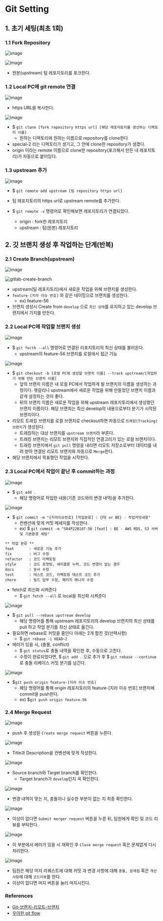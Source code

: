 # Git Setting

## 1. 초기 세팅(최초 1회)

### 1.1 Fork Repository

![image](https://user-images.githubusercontent.com/40309812/111105351-1d69e580-8596-11eb-9f87-20eb0787793c.png)



![image](https://user-images.githubusercontent.com/40309812/111105344-1a6ef500-8596-11eb-931d-0fb374d9b883.png)

- 원본(upstream) 팀 레포지토리를 포크한다.



### 1.2 Local PC에 git remote 연결

![image](https://user-images.githubusercontent.com/40309812/111105452-5a35dc80-8596-11eb-813f-fbde53a0a83e.png)

- https URL을 복사한다.



![image](https://user-images.githubusercontent.com/40309812/111105623-c0bafa80-8596-11eb-9812-428c5e7ea612.png)

- $ `git clone [fork repository https url] [해당 레포지토리를 생선하는 디렉토리 이름]`
  - 원하는 디렉토리에 원하는 이름으로 repository를 clone한다
- special-2 라는 디렉토리가 생기고, 그 안에 clone한 repository가 생겼다.
- origin 이라는 remote 이름으로 clone한 repository(포크해서 만든 내 레포지토리)가 자동으로 붙어있다.



### 1.3 upstream 추가

![image](https://user-images.githubusercontent.com/40309812/111106082-ba794e00-8597-11eb-9921-d7b9d01b1127.png)

- $ `git remote add upstream [팀 repository https url]`
  
- 팀 레포지토리의 https url로 upstream remote를 추가한다.
  
- $ `git remote -v` 명령어로 확인해보면 레포지토리가 연결되었다.

  - origin : fork한 레포지토리
  - upstream : 팀(원본) 레포지토리

  

## 2. 깃 브랜치 생성 후 작업하는 단계(반복)

### 2.1 Create Branch(upstream)

![image](https://user-images.githubusercontent.com/40309812/111104928-18f0fd00-8595-11eb-9ea7-2baf359d8030.png)



![gitlab-create-branch](https://user-images.githubusercontent.com/40309812/111104809-de876000-8594-11eb-98e8-6603686c6cf7.png)

- upstream(팀 레포지토리)에서 새로운 작업을 위해 브랜치를 생성한다.
- `feature-[지라 이슈 번호]` 와 같은 네이밍으로 브랜치를 생성한다.
  - ex) feature-56
- 브랜치 생성시 Create from `develop` 으로 `최신 상태`를 유지하고 있는 develop 브랜치에서 가지를 만든다.



###  2.2 Local PC에 작업할 브랜치 생성

![image](https://user-images.githubusercontent.com/40309812/111105125-9a488f80-8595-11eb-916f-f14932c55231.png)

- $ `git fecth --all` 명령어로 연결된 리포지토리의 최신 상태를 불러온다.
  - upstream의 feature-56 브랜치를 로컬에서 접근 가능



![image](https://user-images.githubusercontent.com/40309812/111106312-383d5980-8598-11eb-923b-810307c41ba4.png)

- $ `git checkout -b [로컬 PC에 생성할 브랜치 이름] --track upstream/[작업하기 위해 만든 브랜치 이름]`
  - 앞의 브랜치 이름은 내 로컬 PC에서 작업하게 될 브랜치의 이름을 생성하는 과정이다. 
    헷갈리니 upstream에서 새로운 작업을 위해 만들었던 브랜치 이름과 같게 설정하는 것이 좋다.
  - 뒤의 브랜치 이름은 새로운 작업을 위해 upstream 레포지토리에서 생성했던 브랜치 이름이다. 
    해당 브랜치는 최신 develop의 내용으로부터 분기가 시작된 브랜치이다.
- 리모트 트래킹 브랜치를 로컬 브랜치로 checkout하면 자동으로 `트래킹(Tracking) 브랜치`가 생성된다.
  - 트래킹하는 대상 브랜치를 `upstream 브랜치`라 부른다.
  - 트래킹 브랜치는 리모트 브랜치와 직접적인 연결고리가 있는 로컬 브랜치이다.
  - 트래킹 브랜치에서 `git pull` 명령을 내리면 리모트 저장소로부터 데이터를 내려 받아 연결된 리모트 브랜치와 자동으로 `Merge`한다. 
- 해당 브랜치에서 목표했던 작업을 시작한다.



### 2.3 Local PC에서 작업이 끝난 후 commit하는 과정

![image](https://user-images.githubusercontent.com/40309812/111118639-6331a880-85ac-11eb-94fa-58aa63ebdc48.png)

- $ `git add .` 
  - 해당 명령어로 작업한 내용(기존 코드와의 변경 내역)을 추가한다.

![image](https://user-images.githubusercontent.com/40309812/111118723-878d8500-85ac-11eb-8b9f-1f4e949ca9f3.png)

- $ `git commit -m "{지라이슈번호} [작업분류] : {FE or BE} - 작업커밋내용"`
  - 컨벤션에 맞게 커밋 메세지를 작성한다.
  - ex) $ `git commit -m "S04P22B107-56 [feat] : BE - AWS RDS, S3 서버 및 기본환경 세팅"`

```
** 작업 분류 **
feat       : 새로운 기능 추가
fix        : 버그 수정
refactor   : 코드 리팩토링
style      : 코드 포맷팅, 세미콜론 누락, 코드 변경이 없는 경우
docs       : 문서 수정
test       : 테스트 코드, 리팩토링 테스트 코드 추가
chore      : 빌드 업무 수정, 패키지 매니저 수정
```

- fetch로 최신화 시켜준다
  - $ `git fetch --all` 로 local을 최신화 시켜준다



![image](https://user-images.githubusercontent.com/40309812/111118997-dfc48700-85ac-11eb-98ae-a864f35022a2.png)

- $ `git pull --rebase upstream develop` 
  - 해당 명령어를 통해 upstream 레포지토리의 develop 브랜치의 최신 상태를 pull 하고 작업 분기를 최신 상태로 옮긴다.
- 필요하면 rebase로 커밋을 줄인다 아래는 2개 합친 것(선택사항)
  - $ `git rebase -i HEAD~2`
- 에러가 있을 시, (충돌, conflict)
  - $ `git status`로 충돌 내역을 확인한 후, 수동으로 고친다.
  - 수정이 완료되었다면, $ `git add .` 으로 추가 후 $ `git rebase --continue` 로 충돌 리베이스 커밋 분기를 넘긴다.

![image](https://user-images.githubusercontent.com/40309812/111119190-29ad6d00-85ad-11eb-9f4e-7b2d31eb5078.png)

- $`git push origin feature-[지라 이슈 번호]`
  - 해당 명령어를 통해 origin 레포지토리의 feature-[지라 이슈 번호] 브랜치에 commit을 push한다.
  - ex) $`git push origin feature-56`



### 2.4 Merge Request

![image](https://user-images.githubusercontent.com/40309812/111116545-81e27000-85a9-11eb-8cac-bd9b439ebbf6.png)

- push 후 생성된 `Create merge request` 버튼을 누른다.



![image](https://user-images.githubusercontent.com/40309812/111117510-f5d14800-85aa-11eb-89bb-1f8a143f4049.png)

- Title과 Description을 컨벤션에 맞게 작성한다.



![image](https://user-images.githubusercontent.com/40309812/111117584-0f728f80-85ab-11eb-8b29-b5b370739dff.png)

- Source branch와 Target branch를 확인한다.
  - Target branch가 `develop`인지 꼭 확인한다.



![image](https://user-images.githubusercontent.com/40309812/111117703-392bb680-85ab-11eb-90ed-89e2925e118b.png)

- 변경 내역이 맞는 지, 충돌이나 실수한 부분이 없는 지 최종 확인한다.



![image](https://user-images.githubusercontent.com/40309812/111117800-56608500-85ab-11eb-9f61-ea8a252b850a.png)

- 이상이 없다면 `Submit merger request` 버튼을 누른 뒤, 팀원에게 확인 및 코드 리뷰를 부탁한다.



![image](https://user-images.githubusercontent.com/40309812/111117928-814ad900-85ab-11eb-9655-75ced6ad990c.png)

- 이 부분에서 에러가 있을 시 재확인 후  `Close merge request`  혹은 문제없게 다시 처리한다.



![image](https://user-images.githubusercontent.com/40309812/111118171-ce2eaf80-85ab-11eb-99e8-8c496b14dc68.png)

- 팀원은 해당 머지 리퀘스트에 대해 커밋 과 변경 사항에 대해 `충돌, 문제점` 혹은 `개선사항`에 대해 `코드리뷰`를 한다.
- 이상이 없다면 머지 버튼을 눌러 머지시킨다.





### References

- [Git-브랜치-리모트-브랜치](https://git-scm.com/book/ko/v2/Git-%EB%B8%8C%EB%9E%9C%EC%B9%98-%EB%A6%AC%EB%AA%A8%ED%8A%B8-%EB%B8%8C%EB%9E%9C%EC%B9%98)
- [우아한 git flow](https://woowabros.github.io/experience/2017/10/30/baemin-mobile-git-branch-strategy.html)